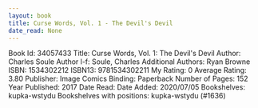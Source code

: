 ```yaml
---
layout: book
title: Curse Words, Vol. 1 - The Devil's Devil
date_read: None
---
```


Book Id: 34057433
Title: Curse Words, Vol. 1: The Devil's Devil
Author: Charles Soule
Author l-f: Soule, Charles
Additional Authors: Ryan Browne
ISBN: 1534302212
ISBN13: 9781534302211
My Rating: 0
Average Rating: 3.80
Publisher: Image Comics
Binding: Paperback
Number of Pages: 152
Year Published: 2017
Date Read: 
Date Added: 2020/07/05
Bookshelves: kupka-wstydu
Bookshelves with positions: kupka-wstydu (#1636)


